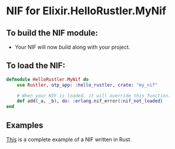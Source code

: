 # NIF for Elixir.HelloRustler.MyNif

## To build the NIF module:

- Your NIF will now build along with your project.

## To load the NIF:

```elixir
defmodule HelloRustler.MyNif do
    use Rustler, otp_app: :hello_rustler, crate: "my_nif"

    # When your NIF is loaded, it will override this function.
    def add(_a, _b), do: :erlang.nif_error(:nif_not_loaded)
end
```

## Examples

[This](https://github.com/hansihe/NifIo) is a complete example of a NIF written in Rust.
